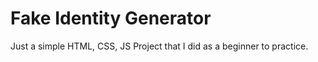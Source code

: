 # Fake Identity Generator

Just a simple HTML, CSS, JS Project that I did as a beginner to practice.
